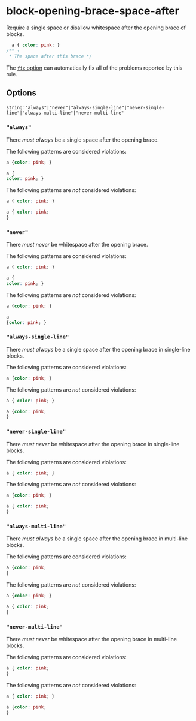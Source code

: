 # block-opening-brace-space-after

Require a single space or disallow whitespace after the opening brace of blocks.

```css
  a { color: pink; }
/** ↑
 * The space after this brace */
```

The [`fix` option](../../../docs/user-guide/usage/options.md#fix) can automatically fix all of the problems reported by this rule.

## Options

`string`: `"always"|"never"|"always-single-line"|"never-single-line"|"always-multi-line"|"never-multi-line"`

### `"always"`

There *must always* be a single space after the opening brace.

The following patterns are considered violations:

```css
a {color: pink; }
```

```css
a {
color: pink; }
```

The following patterns are *not* considered violations:

```css
a { color: pink; }
```

```css
a { color: pink;
}
```

### `"never"`

There *must never* be whitespace after the opening brace.

The following patterns are considered violations:

```css
a { color: pink; }
```

```css
a {
color: pink; }
```

The following patterns are *not* considered violations:

```css
a {color: pink; }
```

```css
a
{color: pink; }
```

### `"always-single-line"`

There *must always* be a single space after the opening brace in single-line blocks.

The following patterns are considered violations:

```css
a {color: pink; }
```

The following patterns are *not* considered violations:

```css
a { color: pink; }
```

```css
a {color: pink;
}
```

### `"never-single-line"`

There *must never* be whitespace after the opening brace in single-line blocks.

The following patterns are considered violations:

```css
a { color: pink; }
```

The following patterns are *not* considered violations:

```css
a {color: pink; }
```

```css
a { color: pink;
}
```

### `"always-multi-line"`

There *must always* be a single space after the opening brace in multi-line blocks.

The following patterns are considered violations:

```css
a {color: pink;
}
```

The following patterns are *not* considered violations:

```css
a {color: pink; }
```

```css
a { color: pink;
}
```

### `"never-multi-line"`

There *must never* be whitespace after the opening brace in multi-line blocks.

The following patterns are considered violations:

```css
a { color: pink;
}
```

The following patterns are *not* considered violations:

```css
a { color: pink; }
```

```css
a {color: pink;
}
```
